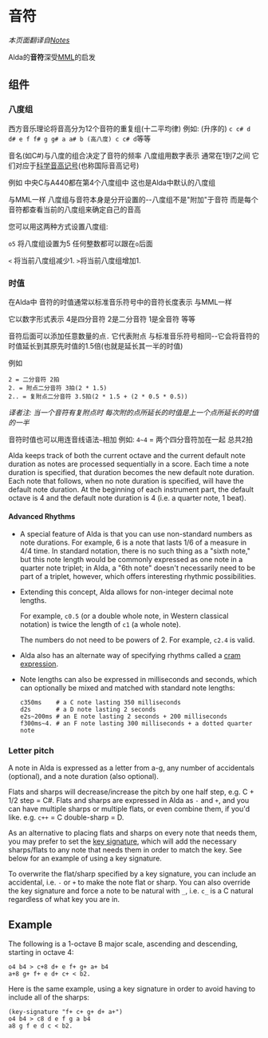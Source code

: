 # 音符

*本页面翻译自[Notes](../notes.md)*

Alda的**音符**深受[MML](https://en.wikipedia.org/wiki/Music_Macro_Language#Modern_MML)的启发

## 组件

### 八度组

西方音乐理论将音高分为12个音符的重复组(十二平均律) 例如: (升序的) `c c# d d# e f f# g g# a a# b (高八度) c c# d`等等

音名(如C#)与八度的组合决定了音符的频率 八度组用数字表示 通常在1到7之间 它们对应于[科学音高记号](https://zh.wikipedia.org/wiki/%E7%A7%91%E5%AD%A6%E9%9F%B3%E9%AB%98%E8%AE%B0%E5%8F%B7)(也称国际音高记号)

例如 中央C与A440都在第4个八度组中 这也是Alda中默认的八度组

与MML一样 八度组与音符本身是分开设置的--八度组不是"附加"于音符 而是每个音符都查看当前的八度组来确定自己的音高

您可以用这两种方式设置八度组:

`o5` 将八度组设置为5 任何整数都可以跟在`o`后面

`<` 将当前八度组减少1. `>`将当前八度组增加1.

### 时值

在Alda中 音符的时值通常以标准音乐符号中的音符长度表示 与MML一样

它以数字形式表示 4是四分音符 2是二分音符 1是全音符 等等

音符后面可以添加任意数量的点`.` 它代表附点 与标准音乐符号相同--它会将音符的时值延长到其原先时值的1.5倍(也就是延长其一半的时值)

例如

```
2 = 二分音符 2拍
2. = 附点二分音符 3拍(2 * 1.5)
2.. = 复附点二分音符 3.5拍(2 * 1.5 + (2 * 0.5 * 0.5))
```

*译者注: 当一个音符有复附点时 每次附的点所延长的时值是上一个点所延长的时值的一半*

音符时值也可以用连音线语法`~`相加 例如: `4~4` = 两个四分音符加在一起 总共2拍

Alda keeps track of both the current octave and the current default note
duration as notes are processed sequentially in a score. Each time a note
duration is specified, that duration becomes the new default note duration. Each
note that follows, when no note duration is specified, will have the default
note duration. At the beginning of each instrument part, the default octave is 4
and the default note duration is 4 (i.e. a quarter note, 1 beat).

#### Advanced Rhythms

* A special feature of Alda is that you can use non-standard numbers as note
  durations. For example, 6 is a note that lasts 1/6 of a measure in 4/4 time.
  In standard notation, there is no such thing as a "sixth note," but this note
  length would be commonly expressed as one note in a quarter note triplet; in
  Alda, a "6th note" doesn't necessarily need to be part of a triplet, however,
  which offers interesting rhythmic possibilities.

* Extending this concept, Alda allows for non-integer decimal note lengths.

  For example, `c0.5` (or a double whole note, in Western classical notation) is
  twice the length of `c1` (a whole note).

  The numbers do not need to be powers of 2. For example, `c2.4` is valid.

* Alda also has an alternate way of specifying rhythms called a [cram
  expression](cram-expressions.md).

* Note lengths can also be expressed in milliseconds and seconds, which can
  optionally be mixed and matched with standard note lengths:

  ```alda
  c350ms    # a C note lasting 350 milliseconds
  d2s       # a D note lasting 2 seconds
  e2s~200ms # an E note lasting 2 seconds + 200 milliseconds
  f300ms~4. # an F note lasting 300 milliseconds + a dotted quarter note
  ```

### Letter pitch

A note in Alda is expressed as a letter from a-g, any number of accidentals
(optional), and a note duration (also optional).

Flats and sharps will decrease/increase the pitch by one half step, e.g. C + 1/2
step = C#. Flats and sharps are expressed in Alda as `-` and `+`, and you can
have multiple sharps or multiple flats, or even combine them, if you'd like.
e.g. `c++` = C double-sharp = D.

As an alternative to placing flats and sharps on every note that needs them, you
may prefer to set the [key signature](attributes.md#key-signature), which will
add the necessary sharps/flats to any note that needs them in order to match the
key. See below for an example of using a key signature.

To overwrite the flat/sharp specified by a key signature, you can include an
accidental, i.e. `-` or `+` to make the note flat or sharp. You can also
override the key signature and force a note to be natural with `_`, i.e. `c_` is
a C natural regardless of what key you are in.

## Example

The following is a 1-octave B major scale, ascending and descending, starting in
octave 4:

```alda
o4 b4 > c+8 d+ e f+ g+ a+ b4
a+8 g+ f+ e d+ c+ < b2.
```

Here is the same example, using a key signature in order to avoid having to
include all of the sharps:

```alda
(key-signature "f+ c+ g+ d+ a+")
o4 b4 > c8 d e f g a b4
a8 g f e d c < b2.
```

